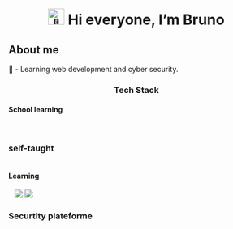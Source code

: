 <h1 align="center"> <picture>
  <source srcset="https://fonts.gstatic.com/s/e/notoemoji/latest/1f44b/512.webp" type="image/webp">
  <img src="https://fonts.gstatic.com/s/e/notoemoji/latest/1f44b/512.gif" alt="👋" width="32" height="32">
</picture> Hi everyone, I’m Bruno</h1>

<h2 align="left">About me</h2>
  🌹 - Learning web development and cyber security.
  
  
<h3 align="center">Tech Stack</h3>
<h4>School learning</h4>

<img scr="https://img.shields.io/badge/HTML5-E34F26?style=for-the-badge&logo=html5&logoColor=white"/>
<img scr="https://img.shields.io/badge/CSS3-1572B6?style=for-the-badge&logo=css3&logoColor=white">
<img scr="https://img.shields.io/badge/JavaScript-323330?style=for-the-badge&logo=javascript&logoColor=F7DF1E">
<img scr="https://img.shields.io/badge/PHP-777BB4?style=for-the-badge&logo=php&logoColor=white">
<img scr="https://img.shields.io/badge/MySQL-005C84?style=for-the-badge&logo=mysql&logoColor=white">


<h3>self-taught</h3>
<img scr="https://img.shields.io/badge/C-00599C?style=for-the-badge&logo=c&logoColor=white">
<h4>Learning</h4>
<img scr="https://img.shields.io/badge/C%2B%2B-00599C?style=for-the-badge&logo=c%2B%2B&logoColor=white">
<img scr="https://img.shields.io/badge/Python-FFD43B?style=for-the-badge&logo=python&logoColor=blue">
<img scr="https://img.shields.io/badge/Solidity-e6e6e6?style=for-the-badge&logo=solidity&logoColor=black>

<h3>OS</h3>
<img scr="https://img.shields.io/badge/Debian-A81D33?style=for-the-badge&logo=debian&logoColor=white">
<img src="https://img.shields.io/badge/Kali_Linux-557C94?style=for-the-badge&logo=kali-linux&logoColor=white">
<img src="https://img.shields.io/badge/mac%20os-000000?style=for-the-badge&logo=apple&logoColor=white">
<img scr="https://img.shields.io/badge/Windows-0078D6?style=for-the-badge&logo=windows&logoColor=white">

<h3>Securtity plateforme</h3>

<img scr="https://img.shields.io/badge/HackTheBox-111927?style=for-the-badge&logo=Hack%20The%20Box&logoColor=9FEF00">

<script src="https://tryhackme.com/badge/1097035"></script>



<!-- Proudly created with GPRM ( https://gprm.itsvg.in ) -->

<!---
Nhyxes/Nhyxes is a ✨ special ✨ repository because its `README.md` (this file) appears on your GitHub profile.
You can click the Preview link to take a look at your changes.
--->
